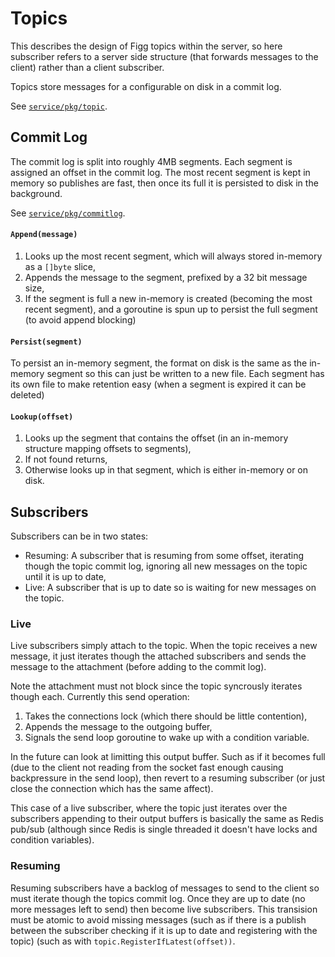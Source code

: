 # Topics
This describes the design of Figg topics within the server, so here subscriber
refers to a server side structure (that forwards messages to the client) rather
than a client subscriber.

Topics store messages for a configurable on disk in a commit log.

See [`service/pkg/topic`](../service/pkg/topic).

## Commit Log
The commit log is split into roughly 4MB segments. Each segment is assigned an
offset in the commit log. The most recent segment is kept in memory so publishes
are fast, then once its full it is persisted to disk in the background.

See [`service/pkg/commitlog`](../service/pkg/commitlog).

#### `Append(message)`
1. Looks up the most recent segment, which will always stored in-memory as a
`[]byte` slice,
2. Appends the message to the segment, prefixed by a 32 bit message size,
3. If the segment is full a new in-memory is created (becoming the most recent
segment), and a goroutine is spun up to persist the full segment (to avoid
append blocking)

#### `Persist(segment)`
To persist an in-memory segment, the format on disk is the same as the in-memory
segment so this can just be written to a new file. Each segment has its own
file to make retention easy (when a segment is expired it can be deleted)

#### `Lookup(offset)`
1. Looks up the segment that contains the offset (in an in-memory structure
mapping offsets to segments),
2. If not found returns,
3. Otherwise looks up in that segment, which is either in-memory or on disk.

## Subscribers
Subscribers can be in two states:
* Resuming: A subscriber that is resuming from some offset, iterating though
the topic commit log, ignoring all new messages on the topic until it is up to
date,
* Live: A subscriber that is up to date so is waiting for new messages on the
topic.

### Live
Live subscribers simply attach to the topic. When the topic receives a new
message, it just iterates though the attached subscribers and sends the
message to the attachment (before adding to the commit log).

Note the attachment must not block since the topic syncrously iterates though
each. Currently this send operation:
1. Takes the connections lock (which there should be little contention),
2. Appends the message to the outgoing buffer,
3. Signals the send loop goroutine to wake up with a condition variable.

In the future can look at limitting this output buffer. Such as if it becomes
full (due to the client not reading from the socket fast enough causing
backpressure in the send loop), then revert to a resuming subscriber (or just
close the connection which has the same affect).

This case of a live subscriber, where the topic just iterates over the
subscribers appending to their output buffers is basically the same as Redis
pub/sub (although since Redis is single threaded it doesn't have locks and
condition variables).

### Resuming
Resuming subscribers have a backlog of messages to send to the client so must
iterate though the topics commit log. Once they are up to date (no more messages
left to send) then become live subscribers. This transision must be atomic to
avoid missing messages (such as if there is a publish between the subscriber
checking if it is up to date and registering with the topic) (such as with
`topic.RegisterIfLatest(offset))`.
